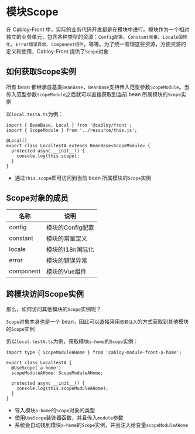 # 模块Scope

在 Cabloy-Front 中，实际的业务代码开发都是在模块中进行。模块作为一个相对独立的业务单元，包含各种类型的资源：`Config配置`、`Constant常量`、`Locale国际化`、`Error错误异常`、`Component组件`，等等。为了统一管理这些资源，方便资源的定义和使用，Cabloy-Front 提供了`Scope`对象

## 如何获取Scope实例

所有 bean 都继承自基类`BeanBase`，`BeanBase`支持传入范型参数`ScopeModule`。当传入范型参数`ScopeModule`之后就可以直接获取到当前 bean 所属模块的`Scope`实例

以`local.testA.ts`为例：

```typescript{2,5,7}
import { BeanBase, Local } from '@cabloy/front';
import { ScopeModule } from '../resource/this.js';

@Local()
export class LocalTestA extends BeanBase<ScopeModule> {
  protected async __init__() {
    console.log(this.scope);
  }
}
```

- 通过`this.scope`即可访问到当前 bean 所属模块的`Scope`实例

## Scope对象的成员

| 名称      | 说明             |
| --------- | ---------------- |
| config    | 模块的Config配置 |
| constant  | 模块的常量定义   |
| locale    | 模块的I18n国际化 |
| error     | 模块的错误异常   |
| component | 模块的Vue组件    |

## 跨模块访问Scope实例

那么，如何访问其他模块的`Scope`实例呢？

`Scope`对象本身也是一个 bean，因此可以直接采用`依赖注入`的方式获取到其他模块的`Scope`实例

仍以`local.testA.ts`为例，获取模块`a-home`的`Scope`实例：

```typescript{1,4-5,8}
import type { ScopeModuleAHome } from 'cabloy-module-front-a-home';

export class LocalTestA {
  @UseScope('a-home')
  scopeModuleAHome: ScopeModuleAHome;

  protected async __init__() {
    console.log(this.scopeModuleAHome);
  }
}
```

- 导入模块`a-home`的`Scope`对象的类型
- 使用`UseScope`装饰器函数，并且传入`module`参数
- 系统会自动找到模块`a-home`的`Scope`实例，并且注入给变量`scopeModuleAHome`
